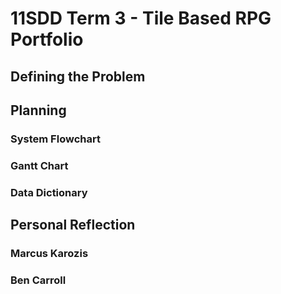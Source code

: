 # 11SDD Term 3 - Tile Based RPG Portfolio

## Defining the Problem


## Planning
### System Flowchart



### Gantt Chart



### Data Dictionary



## Personal Reflection
### **Marcus Karozis**

### **Ben Carroll**
